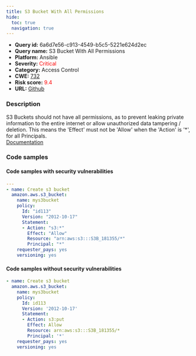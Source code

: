 ```yaml
---
title: S3 Bucket With All Permissions
hide:
  toc: true
  navigation: true
---
```


<style>
  .highlight .hll {
    background-color: #ff171742;
  }
  .md-content {
    max-width: 1100px;
    margin: 0 auto;
  }
</style>

-   **Query id:** 6a6d7e56-c913-4549-b5c5-5221e624d2ec
-   **Query name:** S3 Bucket With All Permissions
-   **Platform:** Ansible
-   **Severity:** <span style="color:#ff0000">Critical</span>
-   **Category:** Access Control
-   **CWE:** <a href="https://cwe.mitre.org/data/definitions/732.html" onclick="newWindowOpenerSafe(event, 'https://cwe.mitre.org/data/definitions/732.html')">732</a>
-   **Risk score:** <span style="color:#ff0000">9.4</span>
-   **URL:** [Github](https://github.com/Checkmarx/kics/tree/master/assets/queries/ansible/aws/s3_bucket_with_all_permissions)

### Description
S3 Buckets should not have all permissions, as to prevent leaking private information to the entire internet or allow unauthorized data tampering / deletion. This means the 'Effect' must not be 'Allow' when the 'Action' is '*', for all Principals.<br>
[Documentation](https://docs.ansible.com/ansible/latest/collections/amazon/aws/s3_bucket_module.html#parameter-policy)

### Code samples
#### Code samples with security vulnerabilities
```yaml title="Positive test num. 1 - yaml file" hl_lines="5"
---
- name: Create s3 bucket
  amazon.aws.s3_bucket:
    name: mys3bucket
    policy:
      Id: "id113"
      Version: "2012-10-17"
      Statement:
      - Action: "s3:*"
        Effect: "Allow"
        Resource: "arn:aws:s3:::S3B_181355/*"
        Principal: "*"
    requester_pays: yes
    versioning: yes

```


#### Code samples without security vulnerabilities
```yaml title="Negative test num. 1 - yaml file"
- name: Create s3 bucket
  amazon.aws.s3_bucket:
    name: mys3bucket
    policy:
      Id: id113
      Version: '2012-10-17'
      Statement:
      - Action: s3:put
        Effect: Allow
        Resource: arn:aws:s3:::S3B_181355/*
        Principal: '*'
    requester_pays: yes
    versioning: yes

```

